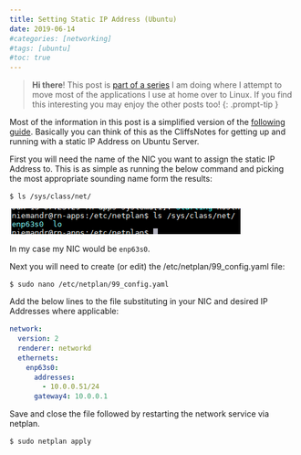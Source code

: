 ```yaml
---
title: Setting Static IP Address (Ubuntu)
date: 2019-06-14
#categories: [networking]
#tags: [ubuntu]
#toc: true
---
```


> **Hi there**! This post is [part of a series](https://www.richardn.ca/series/#home-server-revamp-2019) I am doing where I attempt to move most of the applications I use at home over to Linux. If you find this interesting you may enjoy the other posts too!
{: .prompt-tip }

Most of the information in this post is a simplified version of the [following guide](https://ubuntu.com/server/docs). Basically you can think of this as the CliffsNotes for getting up and running with a static IP Address on Ubuntu Server.

First you will need the name of the NIC you want to assign the static IP Address to. This is as simple as running the below command and picking the most appropriate sounding name form the results:

```shell
$ ls /sys/class/net/
```

<img src="./003.png" alt="" />

In my case my NIC would be `enp63s0`.

Next you will need to create (or edit) the /etc/netplan/99_config.yaml file:

```shell
$ sudo nano /etc/netplan/99_config.yaml
```

Add the below lines to the file substituting in your NIC and desired IP Addresses where applicable:

```yaml
network:
  version: 2
  renderer: networkd
  ethernets:
    enp63s0:
      addresses:
        - 10.0.0.51/24
      gateway4: 10.0.0.1
```

Save and close the file followed by restarting the network service via netplan.

```shell
$ sudo netplan apply
```
